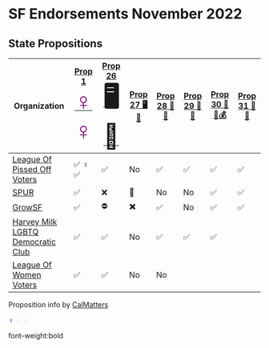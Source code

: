 # SF Endorsements November 2022

## State Propositions

| Organization                                                                     | [Prop 1 <span style="color:purple;font-size:48px">♀️</span>][p1] <span style="color:purple;font-size:48px">♀️</span> | [Prop 26 <span style="font-size:48px">🖥️🎰</span>][p26] | [Prop 27 🖥️🎰][p27] | [Prop 28 🎨🎼][p28] | [Prop 29 🏥🫘][p29] | [Prop 30 🚗🔌💰][p30] | [Prop 31 🚬🍎][p31] |
| -------------------------------------------------------------------------------- | ------------ | -------------- | -------------- | -------------- | -------------- | -------------- | -------------- |
| [League Of Pissed Off Voters](https://www.theleaguesf.org/)                      | ✅ ♀️ :white_check_mark:          | ✅              | No             | ✅              | ✅              | ✅              | ✅              |
| [SPUR](https://www.spur.org/voter-guide/2022-11)                                 | ✅            | ❌             | 🙅             | No             | No             | ✅              | ✅              |
| [GrowSF](https://growsf.org/voter-guide/)                                        | ✅            | ⛔             | ✖️             | ✅              | No             | ✅              | ✅              |
| [Harvey Milk LGBTQ Democratic Club](https://www.milkclub.org/endorsements/)      | ✅            | ✅              | No             | ✅              | ✅              | ✅              | &nbsp;         |
| [League Of Women Voters](https://lwvc.org/vote/elections/ballot-recommendations) | ✅            | ✅              | No             | No             | &nbsp;         | &nbsp;         | &nbsp;         |

Proposition info by [CalMatters](https://calmatters.org/california-voter-guide-2022/propositions/)

<span style="color:blue">♀️
<span style="color:pink;"><b>♀️</b>
<span style="color:pink;font-weight:bold"><b>♀️</b>

font-weight:bold

[p1]:  https://calmatters.org/california-voter-guide-2022/propositions/prop-1-abortion-rights/
[p26]: https://calmatters.org/california-voter-guide-2022/propositions/prop-26-sports-betting-tribal-casinos/
[p27]: https://calmatters.org/california-voter-guide-2022/propositions/prop-27-sports-betting-online/
[p28]: https://calmatters.org/california-voter-guide-2022/propositions/prop-28-arts-education/
[p29]: https://calmatters.org/california-voter-guide-2022/propositions/prop-29-kidney-dialysis/
[p30]: https://calmatters.org/california-voter-guide-2022/propositions/prop-30-income-tax-electric-cars/
[p31]: https://calmatters.org/california-voter-guide-2022/propositions/prop-31-flavored-tobacco-ban/
